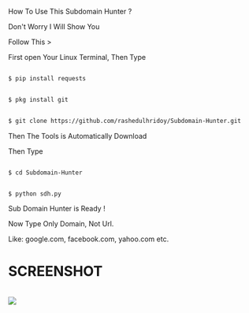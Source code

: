 How To Use This Subdomain Hunter ?

Don't Worry I Will Show You

Follow This >

First open Your Linux Terminal, Then Type

```bash

$ pip install requests

```
```bash

$ pkg install git

```

```bash

$ git clone https://github.com/rashedulhridoy/Subdomain-Hunter.git

```

Then The Tools is Automatically Download

Then Type

```bash

$ cd Subdomain-Hunter

```

```bash

$ python sdh.py

```



Sub Domain Hunter is Ready !

Now Type Only Domain, Not Url.

Like: google.com, facebook.com, yahoo.com etc.


<h1> SCREENSHOT </h1>
<br>
<img src="https://github.com/rashedulhridoy/Subdomain-Hunter/assets/150352851/445d626b-9ce3-465b-9159-83f960115523">



